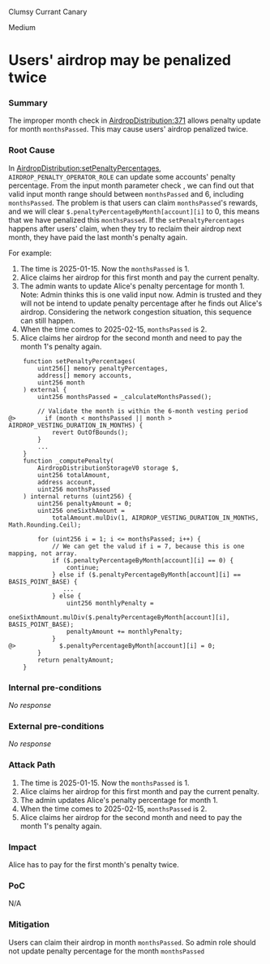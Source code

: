 Clumsy Currant Canary

Medium

# Users' airdrop may be penalized twice

### Summary

The improper month check in [AirdropDistribution:371](https://github.com/sherlock-audit/2024-10-usual-labs-v1/blob/main/pegasus/packages/solidity/src/airdrop/AirdropDistribution.sol#L371-L373) allows penalty update for month `monthsPassed`. This may cause users' airdrop penalized twice.

### Root Cause

In [AirdropDistribution:setPenaltyPercentages](https://github.com/sherlock-audit/2024-10-usual-labs-v1/blob/main/pegasus/packages/solidity/src/airdrop/AirdropDistribution.sol#L371-L373), `AIRDROP_PENALTY_OPERATOR_ROLE` can update some accounts' penalty percentage. From the input month parameter check , we can find out that valid input month range should between `monthsPassed` and 6, including `monthsPassed`.
The problem is that users can claim `monthsPassed`'s rewards, and we will clear `$.penaltyPercentageByMonth[account][i]` to 0, this means that we have penalized this `monthsPassed`.
If the `setPenaltyPercentages` happens after users' claim, when they try to reclaim their airdrop next month, they have paid the last month's penalty again.

For example:
1. The time is 2025-01-15. Now the `monthsPassed` is 1.
2. Alice claims her airdrop for this first month and pay the current penalty.
3. The admin wants to update Alice's penalty percentage for month 1. Note: Admin thinks this is one valid input now. Admin is trusted and they will not be intend to update penalty percentage after he finds out Alice's airdrop. Considering the network congestion situation, this sequence can still happen.
4. When the time comes to 2025-02-15, `monthsPassed` is 2.
5. Alice claims her airdrop for the second month and need to pay the month 1's penalty again.

```solidity
    function setPenaltyPercentages(
        uint256[] memory penaltyPercentages,
        address[] memory accounts,
        uint256 month
    ) external {
        uint256 monthsPassed = _calculateMonthsPassed();

        // Validate the month is within the 6-month vesting period
@>        if (month < monthsPassed || month > AIRDROP_VESTING_DURATION_IN_MONTHS) {
            revert OutOfBounds();
        }
        ...
    }
    function _computePenalty(
        AirdropDistributionStorageV0 storage $,
        uint256 totalAmount,
        address account,
        uint256 monthsPassed
    ) internal returns (uint256) {
        uint256 penaltyAmount = 0;
        uint256 oneSixthAmount =
            totalAmount.mulDiv(1, AIRDROP_VESTING_DURATION_IN_MONTHS, Math.Rounding.Ceil);

        for (uint256 i = 1; i <= monthsPassed; i++) {
            // We can get the valud if i = 7, because this is one mapping, not array.
            if ($.penaltyPercentageByMonth[account][i] == 0) {
                continue;
            } else if ($.penaltyPercentageByMonth[account][i] == BASIS_POINT_BASE) {
               ...
            } else {
                uint256 monthlyPenalty =
                    oneSixthAmount.mulDiv($.penaltyPercentageByMonth[account][i], BASIS_POINT_BASE);
                penaltyAmount += monthlyPenalty;
            }
@>            $.penaltyPercentageByMonth[account][i] = 0;
        }
        return penaltyAmount;
    }
```

### Internal pre-conditions

_No response_

### External pre-conditions

_No response_

### Attack Path

1. The time is 2025-01-15. Now the `monthsPassed` is 1.
2. Alice claims her airdrop for this first month and pay the current penalty.
3. The admin updates Alice's penalty percentage for month 1. 
4. When the time comes to 2025-02-15, `monthsPassed` is 2.
5. Alice claims her airdrop for the second month and need to pay the month 1's penalty again.


### Impact

Alice has to pay for the first month's penalty twice.

### PoC

N/A

### Mitigation

Users can claim their airdrop in month `monthsPassed`. So admin role should not update penalty percentage for the month `monthsPassed`